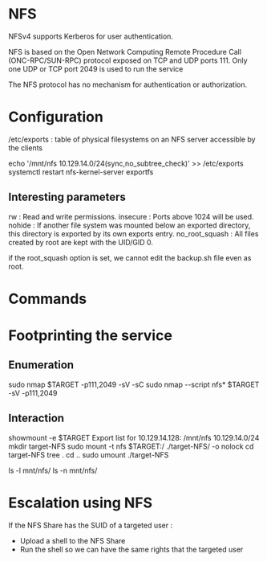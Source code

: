 # NFS

NFSv4 supports Kerberos for user authentication.

NFS is based on the Open Network Computing Remote Procedure Call (ONC-RPC/SUN-RPC) protocol exposed on TCP and UDP ports 111.
Only one UDP or TCP port 2049 is used to run the service

The NFS protocol has no mechanism for authentication or authorization. 

# Configuration

/etc/exports :  table of physical filesystems on an NFS server accessible by the clients

echo '/mnt/nfs  10.129.14.0/24(sync,no_subtree_check)' >> /etc/exports
systemctl restart nfs-kernel-server 
exportfs

## Interesting parameters 

rw : Read and write permissions.
insecure : Ports above 1024 will be used.
nohide : If another file system was mounted below an exported directory, this directory is exported by its own exports entry.
no_root_squash : All files created by root are kept with the UID/GID 0.

if the root_squash option is set, we cannot edit the backup.sh file even as root.

# Commands

# Footprinting the service

## Enumeration

sudo nmap $TARGET -p111,2049 -sV -sC
sudo nmap --script nfs* $TARGET -sV -p111,2049

## Interaction

showmount -e $TARGET
    Export list for 10.129.14.128:
    /mnt/nfs 10.129.14.0/24
mkdir target-NFS
sudo mount -t nfs $TARGET:/ ./target-NFS/ -o nolock
cd target-NFS
tree .
cd ..
sudo umount ./target-NFS

ls -l mnt/nfs/
ls -n mnt/nfs/


# Escalation using NFS

If the NFS Share has the SUID of a targeted user :
- Upload a shell to the NFS Share
- Run the shell so we can have the same rights that the targeted user
